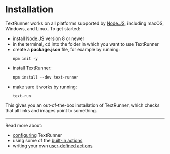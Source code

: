 # Installation

TextRunner works on all platforms supported by [Node.JS](https://nodejs.org),
including macOS, Windows, and Linux.
To get started:
- install [Node.JS](https://nodejs.org) version <a class="tr_minimumNodeVersion">8</a> or newer
- in the terminal,
  <a class="tr_cdIntoInstallExample">cd into the folder in which you want to use TextRunner</a>
- create a __package.json__ file, for example by running: <a class="tr_runConsoleCommand">
  ```
  npm init -y
  ```
  </a>
- install TextRunner: <a class="tr_verifyNpmInstall"><a class="tr_runConsoleCommand">
  ```
  npm install --dev text-runner
  ```
  </a></a>
- make sure it works by running: <a class="tr_verifyNpmGlobalCommand">
  ```
  text-run
  ```
  </a>

This gives you an out-of-the-box installation of TextRunner,
which checks that all links and images point to something.

<hr>

Read more about:
- [configuring](configuration.md) TextRunner
- using some of the [built-in actions](built-in-actions.md)
- writing your own [user-defined actions](user-defined-actions.md)
